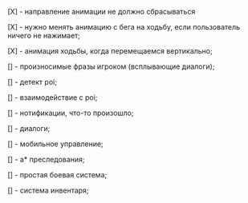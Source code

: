 [X] - направление анимации не должно сбрасываться

[X] - нужно менять анимацию с бега на ходьбу, если пользователь ничего не нажимает;

[X] - анимация ходьбы, когда перемещаемся вертикально;

[] - произносимые фразы игроком (всплывающие диалоги);

[] - детект poi;

[] - взаимодействие с poi;

[] - нотификации, что-то произошло;

[] - диалоги;

[] - мобильное управление;

[] - а* преследования;

[] - простая боевая система;

[] - система инвентаря;